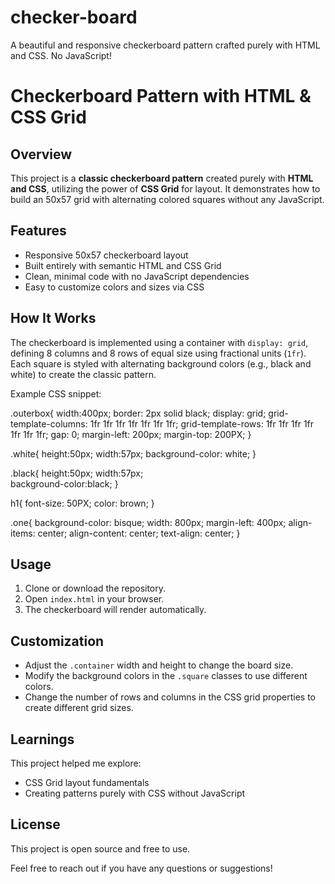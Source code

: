 # checker-board
A beautiful and responsive checkerboard pattern crafted purely with HTML and CSS. No JavaScript!

# Checkerboard Pattern with HTML & CSS Grid

## Overview
This project is a **classic checkerboard pattern** created purely with **HTML and CSS**, utilizing the power of **CSS Grid** for layout. It demonstrates how to build an 50x57 grid with alternating colored squares without any JavaScript.

## Features
- Responsive 50x57 checkerboard layout
- Built entirely with semantic HTML and CSS Grid
- Clean, minimal code with no JavaScript dependencies
- Easy to customize colors and sizes via CSS

## How It Works
The checkerboard is implemented using a container with `display: grid`, defining 8 columns and 8 rows of equal size using fractional units (`1fr`). Each square is styled with alternating background colors (e.g., black and white) to create the classic pattern.

Example CSS snippet:

.outerbox{
    width:400px;
    border: 2px solid black;
    display: grid;
    grid-template-columns: 1fr 1fr 1fr 1fr 1fr 1fr 1fr;
    grid-template-rows: 1fr 1fr 1fr 1fr 1fr 1fr 1fr;
    gap: 0;
    margin-left: 200px;
    margin-top: 200PX;
}

.white{
    height:50px;
    width:57px;
    background-color: white;
}

.black{
    height:50px;
    width:57px;  
    background-color:black; 
}

h1{
    font-size: 50PX;
    color: brown;
}

.one{
  background-color: bisque; 
  width: 800px;
  margin-left: 400px;
  align-items: center;
  align-content: center;
  text-align: center;
}


## Usage
1. Clone or download the repository.
2. Open `index.html` in your browser.
3. The checkerboard will render automatically.

## Customization
- Adjust the `.container` width and height to change the board size.
- Modify the background colors in the `.square` classes to use different colors.
- Change the number of rows and columns in the CSS grid properties to create different grid sizes.

## Learnings
This project helped me explore:
- CSS Grid layout fundamentals
- Creating patterns purely with CSS without JavaScript

## License
This project is open source and free to use.

Feel free to reach out if you have any questions or suggestions!
